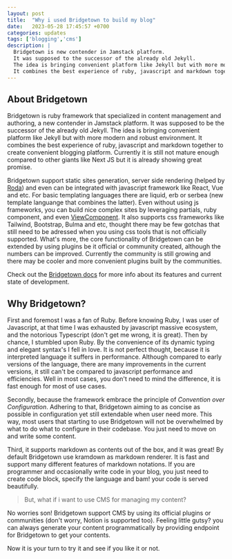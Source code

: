 ```yaml
---
layout: post
title:  "Why i used Bridgetown to build my blog"
date:   2023-05-28 17:45:57 +0700
categories: updates
tags: ['blogging','cms']
description: |
  Bridgetown is new contender in Jamstack platform. 
  It was supposed to the successor of the already old Jekyll. 
  The idea is bringing convenient platform like Jekyll but with more modern and robust environment.
  It combines the best experience of ruby, javascript and markdown together to create convenient blogging platform
---
```

## About Bridgetown

Bridgetown is ruby framework that specialized in content management and authoring, a new contender in Jamstack platform. It was supposed to be the successor of the already old Jekyll. The idea is bringing convenient platform like Jekyll but with more modern and robust environment.
It combines the best experience of ruby, javascript and markdown together to create convenient blogging platform. Currently it is still not mature enough compared to other giants like Next JS but it is already showing great promise.

Bridgetown support static sites generation, server side rendering (helped by [Roda](https://github.com/jeremyevans/roda)) and even can be integrated with javascript framework like React, Vue and etc. For basic templating languages there are liquid, erb or serbea (new template languange that combines the latter). 
Even without using js frameworks, you can build nice complex sites by leveraging partials, ruby component, and even [ViewComponent](https://github.com/ViewComponent/view_component). It also supports css frameworks like Tailwind, Bootstrap, Bulma and etc, thought there may be few gotchas that still need to be adressed when you using css tools that is not officially supported.
What's more, the core functionality of Bridgetown can be extended by using plugins be it official or community created, although the numbers can be improved. Currently the community is still growing and there may be cooler and more convenient plugins built by the communities.

Check out the [Bridgetown docs](https://www.bridgetownrb.com/) for more info about its features and current state of development.

## Why Bridgetown?

First and foremost I was a fan of Ruby. Before knowing Ruby, I was user of Javascript, at that time I was exhausted by javascript massive ecosystem, and the notorious Typescript (don't get me wrong, it is great). 
Then by chance, I stumbled upon Ruby. By the convenience of its dynamic typing and elegant syntax's I fell in love. It is not perfect thought, because it is interpreted language it suffers in performance. Although compared to early versions of the language, there are many improvements in the current versions, it still can't be compared to javascript performance and efficiencies.
Well in most cases, you don't need to mind the difference, it is fast enough for most of use cases.

Secondly, because the framework embrace the principle of *Convention over Configuration*. Adhering to that, Bridgetown aiming to as concise as possible in configuration yet still extendable when user need more. 
This way, most users that starting to use Bridgetown will not be overwhelmed by what to do what to configure in their codebase. You just need to move on and write some content.

Third, it supports markdown as contents out of the box, and it was great! By default Bridgetown use kramdown as markdown renderer.
It is fast and support many different features of markdown notations. If you are programmer and occasionally write code in your blog, you just need to create code block, specify the language and bam! your code is served beautifully.

> But, what if i want to use CMS for managing my content?

No worries son! Bridgetown support CMS by using its official plugins or communities (don't worry, Notion is supported too). Feeling little gutsy? you can always generate your content programmatically by providing endpoint for Bridgetown to get your contents.

Now it is your turn to try it and see if you like it or not.